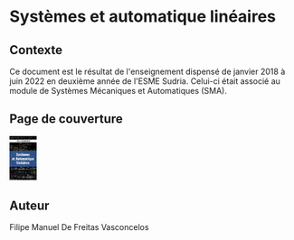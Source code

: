 # Systèmes et automatique linéaires

## Contexte

Ce document est le résultat de l'enseignement dispensé de janvier 2018 
à juin 2022 en deuxième année de l'ESME Sudria. Celui-ci était associé 
au module de Systèmes Mécaniques et Automatiques (SMA).

## Page de couverture
<img src="fig/cover/premiere_page.png" width="48">

## Auteur
Filipe Manuel De Freitas Vasconcelos

